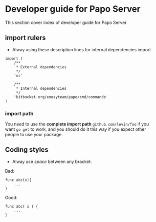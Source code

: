# Developer guide for Papo Server

This section cover index of developer guide for Papo Server

## import rulers

* Alway using these description lines for internal dependencies import

```
import (
	/**
	 * External dependencies
	 */
	'os'

	/**
	 * Internal dependencies
	 */
	'bitbucket.org/enesyteam/papo/cmd/commands'
)
```

### import path

You need to use the **complete import path** `github.com/levin/foo` if you want `go get` to work, and you should do it this way if you expect other people to use your package.

## Coding styles

* Alway use *space* between any bracket:

Bad:
```
func abc(x){
	...
}
```

Good:
```
func abc( x ) {
	...
}
```


